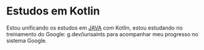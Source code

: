 # Estudos em Kotlin

Estou unificando os estudos em [JAVA](github.com/iurisaints/javaStudies) com Kotlin, estou estudando no treinamento do Google: g.dev/iurisaints para acompanhar meu progresso no sistema Google.
